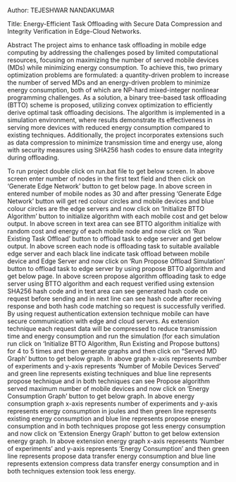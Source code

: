 Author: TEJESHWAR NANDAKUMAR

Title: Energy-Efficient Task Offloading with Secure Data Compression and Integrity Verification in Edge-Cloud Networks.

Abstract
The project aims to enhance task offloading in mobile edge computing by addressing the
challenges posed by limited computational resources, focusing on maximizing the number of
served mobile devices (MDs) while minimizing energy consumption. To achieve this, two primary
optimization problems are formulated: a quantity-driven problem to increase the number of served
MDs and an energy-driven problem to minimize energy consumption, both of which are NP-hard
mixed-integer nonlinear programming challenges. As a solution, a binary tree-based task
offloading (BTTO) scheme is proposed, utilizing convex optimization to efficiently derive optimal
task offloading decisions. The algorithm is implemented in a simulation environment, where
results demonstrate its effectiveness in serving more devices with reduced energy consumption
compared to existing techniques. Additionally, the project incorporates extensions such as data
compression to minimize transmission time and energy use, along with security measures using
SHA256 hash codes to ensure data integrity during offloading.


To run project double click on run.bat file to get below screen.
In above screen enter number of nodes in the first text field and then click on ‘Generate Edge Network’ button to get below page.
In above screen in entered number of mobile nodes as 30 and after pressing ‘Generate Edge Network’ button will get red colour circles and mobile devices and blue colour circles are the edge servers and now click on ‘Initialize BTTO Algorithm’ button to initialize algorithm with each mobile cost and get below output.
In above screen in text area can see BTTO algorithm initialize with random cost and energy of each mobile node and now click on ‘Run Existing Task Offload’ button to offload task to edge server and get below output.
In above screen each node is offloading task to suitable available edge server and each black line indicate task offload between mobile device and Edge Server and now click on ‘Run Propose Offload Simulation’ button to offload task to edge server by using propose BTTO algorithm and get below page.
In above screen propose algorithm offloading task to edge server using BTTO algorithm and each request verified using extension SHA256 hash code and in text area can see generated hash code on request before sending and in next line can see hash code after receiving response and both hash code matching so request is successfully verified. By using request authentication extension technique mobile can have secure communication with edge and cloud servers. As extension technique each request data will be compressed to reduce transmission time and energy consumption and run the simulation (for each simulation run click on ‘Initialize BTTO Algorithm, Run Existing and Propose buttons) for 4 to 5 times and then generate graphs and then click on “Served MD Graph’ button to get below graph.
In above graph x-axis represents number of experiments and y-axis represents ‘Number of Mobile Devices Served’ and green line represents existing techniques and blue line represents propose technique and in both techniques can see Propose algorithm served maximum number of mobile devices and now click on ‘Energy Consumption Graph’ button to get below graph.
In above energy consumption graph x-axis represents number of experiments and y-axis represents energy consumption in joules and then green line represents existing energy consumption and blue line represents propose energy consumption and in both techniques propose got less energy consumption and now click on ‘Extension Energy Graph’ button to get below extension energy graph.
In above extension energy graph x-axis represents ‘Number of experiments’ and y-axis represents ‘Energy Consumption’ and then green line represents propose data transfer energy consumption and blue line represents extension compress data transfer energy consumption and in both techniques extension took less energy.
